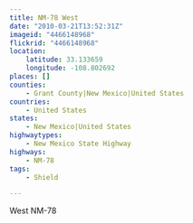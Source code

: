 ```yaml
---
title: NM-78 West
date: "2010-03-21T13:52:31Z"
imageid: "4466148968"
flickrid: "4466148968"
location:
    latitude: 33.133659
    longitude: -108.802692
places: []
counties:
    - Grant County|New Mexico|United States
countries:
    - United States
states:
    - New Mexico|United States
highwaytypes:
    - New Mexico State Highway
highways:
    - NM-78
tags:
    - Shield

---
```

West NM-78